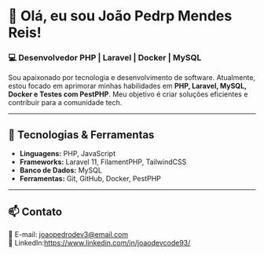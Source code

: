# 👋 Olá, eu sou João Pedrp Mendes Reis!

### 💻 Desenvolvedor PHP | Laravel | Docker | MySQL

Sou apaixonado por tecnologia e desenvolvimento de software. Atualmente, estou focado em aprimorar minhas habilidades em **PHP, Laravel, MySQL, Docker e Testes com PestPHP**. Meu objetivo é criar soluções eficientes e contribuir para a comunidade tech.

---

## 🚀 Tecnologias & Ferramentas  
- **Linguagens:** PHP, JavaScript  
- **Frameworks:** Laravel 11, FilamentPHP, TailwindCSS  
- **Banco de Dados:** MySQL  
- **Ferramentas:** Git, GitHub, Docker, PestPHP  

---

## 📫 Contato  
📧 E-mail: joaopedrodev3@email.com  
🔗 LinkedIn:https://www.linkedin.com/in/joaodevcode93/

